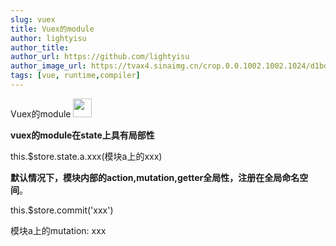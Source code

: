 ```yaml
---
slug: vuex
title: Vuex的module
author: lightyisu
author_title: 
author_url: https://github.com/lightyisu
author_image_url: https://tvax4.sinaimg.cn/crop.0.0.1002.1002.1024/d1bdec9fly8gkzcigbeltj20ru0ruabm.jpg?KID=imgbed,tva&Expires=1606556341&ssig=Cu95rZ4khr
tags: [vue, runtime,compiler]
---
```

Vuex的module
<img src='img/vue_logo.png' height='30px'/>

<!--truncate-->
**vuex的module在state上具有局部性**

this.$store.state.a.xxx(模块a上的xxx)

**默认情况下，模块内部的action,mutation,getter全局性，注册在全局命名空间**。

this.$store.commit('xxx')

模块a上的mutation: xxx

